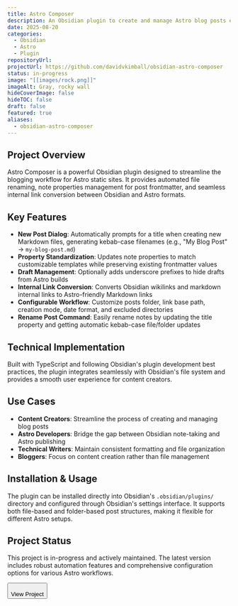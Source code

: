 ```yaml
---
title: Astro Composer
description: An Obsidian plugin to create and manage Astro blog posts easily with automated file renaming, note properties management, and internal link conversion.
date: 2025-08-20
categories:
  - Obsidian
  - Astro
  - Plugin
repositoryUrl:
projectUrl: https://github.com/davidvkimball/obsidian-astro-composer
status: in-progress
image: "[[images/rock.png]]"
imageAlt: Gray, rocky wall
hideCoverImage: false
hideTOC: false
draft: false
featured: true
aliases:
  - obsidian-astro-composer
---
```

## Project Overview

Astro Composer is a powerful Obsidian plugin designed to streamline the blogging workflow for Astro static sites. It provides automated file renaming, note properties management for post frontmatter, and seamless internal link conversion between Obsidian and Astro formats.

## Key Features

- **New Post Dialog**: Automatically prompts for a title when creating new Markdown files, generating kebab-case filenames (e.g., "My Blog Post" → `my-blog-post.md`)
- **Property Standardization**: Updates note properties to match customizable templates while preserving existing frontmatter values
- **Draft Management**: Optionally adds underscore prefixes to hide drafts from Astro builds
- **Internal Link Conversion**: Converts Obsidian wikilinks and markdown internal links to Astro-friendly Markdown links
- **Configurable Workflow**: Customize posts folder, link base path, creation mode, date format, and excluded directories
- **Rename Post Command**: Easily rename notes by updating the title property and getting automatic kebab-case file/folder updates

## Technical Implementation

Built with TypeScript and following Obsidian's plugin development best practices, the plugin integrates seamlessly with Obsidian's file system and provides a smooth user experience for content creators.

## Use Cases

- **Content Creators**: Streamline the process of creating and managing blog posts
- **Astro Developers**: Bridge the gap between Obsidian note-taking and Astro publishing
- **Technical Writers**: Maintain consistent formatting and file organization
- **Bloggers**: Focus on content creation rather than file management

## Installation & Usage

The plugin can be installed directly into Obsidian's `.obsidian/plugins/` directory and configured through Obsidian's settings interface. It supports both file-based and folder-based post structures, making it flexible for different Astro setups.

## Project Status

This project is in-progress and actively maintained. The latest version includes robust automation features and comprehensive configuration options for various Astro workflows.

<a href="https://github.com/davidvkimball/obsidian-astro-composer" class="no-styling no-underline" target="_blank"><button class="btn btn-primary w-full">  
    View Project  
  </button></a>